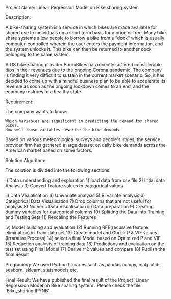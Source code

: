 
Project Name: Linear Regression Model on Bike sharing system 

Description:

A bike-sharing system is a service in which bikes are made available for shared use to individuals on a short term basis 
for a price or free. Many bike share systems allow people to borrow a bike from a "dock" which is 
usually computer-controlled wherein the user enters the payment information, and the system unlocks it. 
This bike can then be returned to another dock belonging to the same system.

A US bike-sharing provider BoomBikes has recently suffered considerable dips in their revenues due to the ongoing Corona pandemic.
 The company is finding it very difficult to sustain in the current market scenario. 
So, it has decided to come up with a mindful business plan to be able to accelerate its revenue as soon as the ongoing lockdown 
comes to an end, and the economy restores to a healthy state.

Requirement:

The company wants to know:

    Which variables are significant in predicting the demand for shared bikes.
    How well those variables describe the bike demands

Based on various meteorological surveys and people's styles, 
the service provider firm has gathered a large dataset on daily bike demands across the American market based on some factors. 

Solution Algorithm:

The solution is divided into the following sections:

i) Data understanding and exploration
	1) load data from csv file
	2) Intial data Analysis
	3) Convert feature values to categorical values

ii) Data Visualisation
	4) Univariate analysis
    	5) Bi variate analysis
	6) Categorical Data Visualisation
	7) Drop columns that are not useful for analysis
	8) Numeric Data Visualisation
iii) Data preparation
	9) Creating dummy variables for categorical columns
	10) Splitting the Data into Training and Testing Sets
	11) Rescaling the Features

iv) Model building and evaluation
	12) Running RFE(recursive feature elimination) in Train data set
	13) Create model and Check P & VIF values (Irrarative Process)
	14) select a final Model based on Optimized P and VIF 
	15) Reduction analysis of training data
	16) Predictions and evaluation on the test set using Final Model
	17) Derive r^2 values and compare
	18) Publish the final Result


Programing:
We used Python Libraries such as pandas,numpy, matplotlib, seaborn, sklearn, statsmodels etc.

Final Result:
	We have published the final result of the Project 'Linear Regression Model on Bike sharing system'.
	Please check the file 'Bike_sharing.IPYNB'.